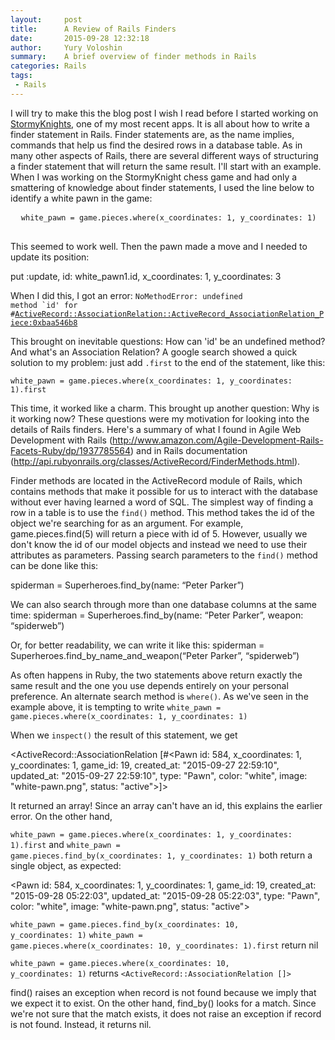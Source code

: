 ```yaml
---
layout:     post
title:      A Review of Rails Finders
date:       2015-09-28 12:32:18
author:     Yury Voloshin
summary:    A brief overview of finder methods in Rails
categories: Rails
tags:
 - Rails
---
```


I will try to make this the blog post I wish I read before I started working on [StormyKnights](http://stormy-knights.herokuapp.com), one of my most recent apps. It is all about how to write a finder statement in Rails. Finder statements are, as the name implies, commands that help us find the desired rows in a database table. As in many other aspects of Rails, there are several different ways of structuring a finder statement that will return the same result. I'll start with an example. When I was working on the StormyKnight chess game and had only a smattering of knowledge about finder statements, I used the line below to identify a white pawn in the game:

<div class = "highlight">
 <pre>
  <code class="language-ruby" data-lang="ruby">white_pawn = game.pieces.where(x_coordinates: 1, y_coordinates: 1)</code>
 </pre>
</div>

This seemed to work well. Then the pawn made a move and I needed to update its position: 

put :update, id: white_pawn1.id, x_coordinates: 1, y_coordinates: 3

When I did this, I got an error:
<code>NoMethodError: undefined method `id' for #<ActiveRecord::AssociationRelation::ActiveRecord_AssociationRelation_Piece:0xbaa546b8></code>

This brought on inevitable questions: How can 'id' be an undefined method? And what's an Association Relation? A google search showed a quick solution to my problem: just add <code>.first</code> to the end of the statement, like this:

<code>white_pawn = game.pieces.where(x_coordinates: 1, y_coordinates: 1).first</code>
 
This time, it worked like a charm. This brought up another question: Why is it working now? These questions were my motivation for looking into the details of Rails finders. Here's a summary of what I found in Agile Web Development with Rails (http://www.amazon.com/Agile-Development-Rails-Facets-Ruby/dp/1937785564) and in Rails documentation (http://api.rubyonrails.org/classes/ActiveRecord/FinderMethods.html).

Finder methods are located in the ActiveRecord module of Rails, which contains methods that make it possible for us to interact with the database without ever having learned a word of SQL. The simplest way of finding a row in a table is to use the <code>find()</code> method. This method takes the id of the object we're searching for as an argument. For example, game.pieces.find(5) will return a piece with id of 5. However, usually we don't know the id of our model objects and instead we need to use their attributes as parameters. Passing search parameters to the  <code>find()</code> method can be done like this:

spiderman = Superheroes.find_by(name: “Peter Parker”)

We can also search through more than one database columns at the same time:
spiderman = Superheroes.find_by(name: “Peter Parker”, weapon: “spiderweb”)

Or, for better readability, we can write it like this:
spiderman = Superheroes.find_by_name_and_weapon(“Peter Parker”, “spiderweb”)

As often happens in Ruby, the two statements above return exactly the same result and the one you use depends entirely on your personal preference. 
An alternate search method is <code>where()</code>. As we've seen in the example above, it is tempting to write
<code>white_pawn = game.pieces.where(x_coordinates: 1, y_coordinates: 1)</code>

When we <code>inspect()</code> the result of this statement, we get 

<ActiveRecord::AssociationRelation [#<Pawn id: 584, x_coordinates: 1, y_coordinates: 1, game_id: 19, created_at: "2015-09-27 22:59:10", updated_at: "2015-09-27 22:59:10", type: "Pawn", color: "white", image: "white-pawn.png", status: "active">]>

It returned an array! Since an array can't have an id, this explains the earlier error. On the other hand, 

<code>white_pawn = game.pieces.where(x_coordinates: 1, y_coordinates: 1).first</code>
and
<code>white_pawn = game.pieces.find_by(x_coordinates: 1, y_coordinates: 1)</code>
both return a single object, as expected:

<Pawn id: 584, x_coordinates: 1, y_coordinates: 1, game_id: 19, created_at: "2015-09-28 05:22:03", updated_at: "2015-09-28 05:22:03", type: "Pawn", color: "white", image: "white-pawn.png", status: "active">



<code>white_pawn = game.pieces.find_by(x_coordinates: 10, y_coordinates: 1)</code>
<code>white_pawn = game.pieces.where(x_coordinates: 10, y_coordinates: 1).first</code>
return nil

<code>white_pawn = game.pieces.where(x_coordinates: 10, y_coordinates: 1)</code>
returns
<code><ActiveRecord::AssociationRelation []></code>

find() raises an exception when record is not found because we imply that we expect it to exist. On the other hand, find_by() looks for a match. Since we're not sure that the match exists, it does not raise an exception if record is not found. Instead, it returns nil.  
